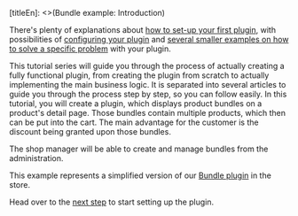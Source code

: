 [titleEn]: <>(Bundle example: Introduction)

There's plenty of explanations about [how to set-up your first plugin](./../../2-internals/4-plugins/010-plugin-quick-start.md), with possibilities of [configuring your plugin](./../../2-internals/4-plugins/070-plugin-config.md)
and [several smaller examples on how to solve a specific problem](https://docs.shopware.com/en/shopware-platform-dev-en/how-to) with your plugin.

This tutorial series will guide you through the process of actually creating a fully functional plugin, from creating the plugin from scratch
to actually implementing the main business logic. It is separated into several articles to guide you through the process step by step, so you can follow easily.
In this tutorial, you will create a plugin, which displays product bundles on a product's detail page.
Those bundles contain multiple products, which then can be put into the cart. The main advantage
for the customer is the discount being granted upon those bundles.

The shop manager will be able to create and manage bundles from the administration.

This example represents a simplified version of our [Bundle plugin](https://store.shopware.com/swagbundle/bundle.html) in the store.

Head over to the [next step](./020-setup.md) to start setting up the plugin.